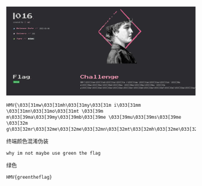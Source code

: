 ![image-20250612182407919](https://raw.githubusercontent.com/7r1UMPH/7r1UMPH.github.io/main/static/image/202506121824441.webp)

```
HMV{\033[31mw\033[31mh\033[31my\033[31m i\033[31mm \033[31mn\033[31mo\033[31mt \033[39m m\033[39ma\033[39my\033[39mb\033[39me \033[39mu\033[39ms\033[39me \033[32m g\033[32mr\033[32me\033[32me\033[32mn\033[32mt\033[32mh\033[32me\033[32mf\033[32ml\033[32ma\033[32mg\033[39m}
```

终端颜色混淆伪装

```
why im not maybe use green the flag
```

绿色

```
HMV{greentheflag}
```


